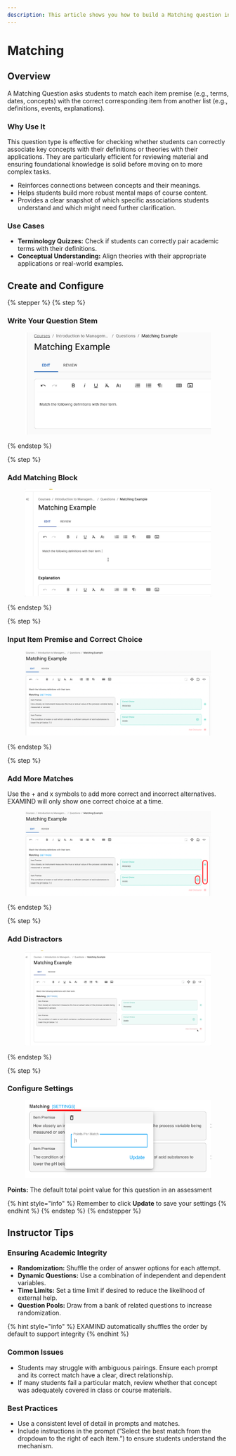 ```yaml
---
description: This article shows you how to build a Matching question in EXAMIND
---
```


# Matching

## Overview

A Matching Question asks students to match each item premise (e.g., terms, dates, concepts) with the correct corresponding item from another list (e.g., definitions, events, explanations).

### Why Use It

This question type is effective for checking whether students can correctly associate key concepts with their definitions or theories with their applications. They are particularly efficient for reviewing material and ensuring foundational knowledge is solid before moving on to more complex tasks.

* Reinforces connections between concepts and their meanings.
* Helps students build more robust mental maps of course content.
* Provides a clear snapshot of which specific associations students understand and which might need further clarification.

### Use Cases

* **Terminology Quizzes:** Check if students can correctly pair academic terms with their definitions.
* **Conceptual Understanding:** Align theories with their appropriate applications or real-world examples.

## Create and Configure

{% stepper %}
{% step %}
### Write Your Question Stem

<figure><img src="../../../.gitbook/assets/33e4c513-95fc-4038-a1f6-80225d54299e.png" alt=""><figcaption></figcaption></figure>
{% endstep %}

{% step %}
### Add Matching Block

<figure><img src="../../../.gitbook/assets/410f460a-5095-4c35-9851-3ad6b191f40a.gif" alt=""><figcaption></figcaption></figure>
{% endstep %}

{% step %}
### Input Item Premise and Correct Choice

<figure><img src="../../../.gitbook/assets/35d635d3-da7c-4552-a8f3-bf20820fb885 (1).png" alt=""><figcaption></figcaption></figure>
{% endstep %}

{% step %}
### Add More Matches

Use the + and x symbols to add more correct and incorrect alternatives. EXAMIND will only show one correct choice at a time.

<figure><img src="../../../.gitbook/assets/3777d356-01b8-4202-927b-91d77bf993af.png" alt=""><figcaption></figcaption></figure>
{% endstep %}

{% step %}
### Add Distractors

<figure><img src="../../../.gitbook/assets/4a5aede0-4f08-4486-ac1b-ad0e58b4b534.gif" alt=""><figcaption></figcaption></figure>
{% endstep %}

{% step %}
### Configure Settings

<figure><img src="../../../.gitbook/assets/7c6d4e3c-be85-40f4-a839-eaa089bf8528.png" alt=""><figcaption></figcaption></figure>

**Points:** The default total point value for this question in an assessment

{% hint style="info" %}
Remember to click **Update** to save your settings
{% endhint %}
{% endstep %}
{% endstepper %}

## Instructor Tips

### Ensuring Academic Integrity

* **Randomization:** Shuffle the order of answer options for each attempt.
* **Dynamic Questions:** Use a combination of independent and dependent variables.
* **Time Limits:** Set a time limit if desired to reduce the likelihood of external help.
* **Question Pools:** Draw from a bank of related questions to increase randomization.

{% hint style="info" %}
EXAMIND automatically shuffles the order by default to support integrity
{% endhint %}

### Common Issues

* Students may struggle with ambiguous pairings. Ensure each prompt and its correct match have a clear, direct relationship.
* If many students fail a particular match, review whether that concept was adequately covered in class or course materials.

### Best Practices

* Use a consistent level of detail in prompts and matches.
* Include instructions in the prompt (“Select the best match from the dropdown to the right of each item.”) to ensure students understand the mechanism.
